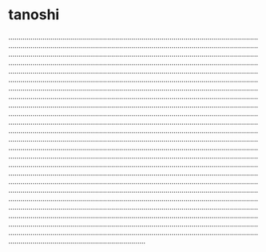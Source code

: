 # tanoshi
....................................................................................................................................................................................................................................................................................................................................................................................................................................................................................................................................................................................................................................................................................................................................................................................................................................................................................................................................................................................................................................................................................................................................................................................................................................................................................................................................................................................................................................................................................................................................................................................................................................................................................................................................................................................................................................................................................................................................................................................................................................................................................................................................................................................................................................................................................................................................................................................................................................................................................................................................................................................................................................................................................................................................................................................................................................................................................................................................................................................................................................................................................................................................................................